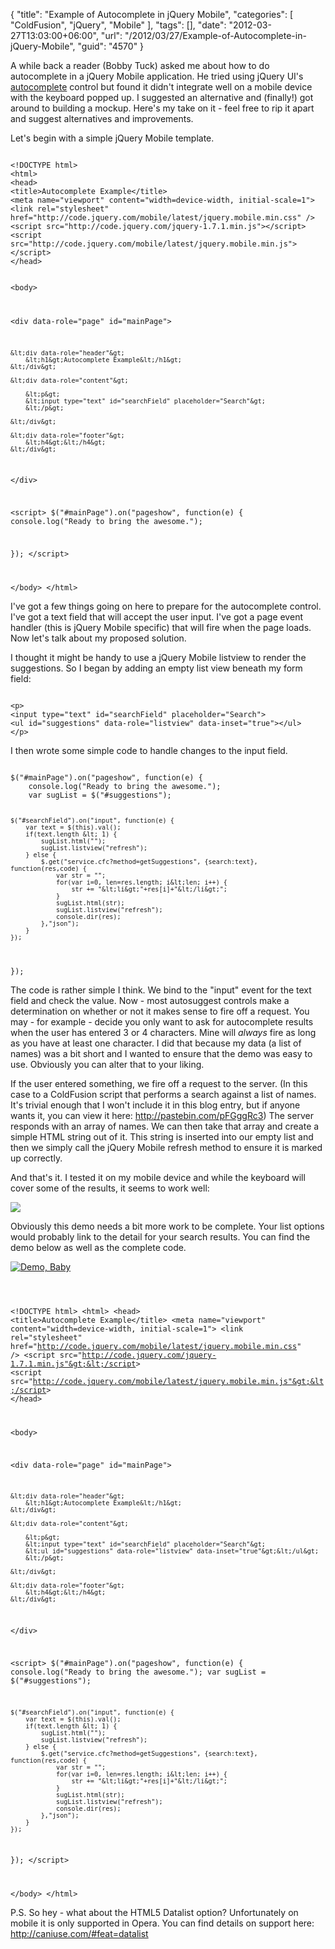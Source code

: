 {
	"title": "Example of Autocomplete in jQuery Mobile",
	"categories": [
		"ColdFusion",
		"jQuery",
		"Mobile"
	],
	"tags": [],
	"date": "2012-03-27T13:03:00+06:00",
	"url": "/2012/03/27/Example-of-Autocomplete-in-jQuery-Mobile",
	"guid": "4570"
}

A while back a reader (Bobby Tuck) asked me about how to do autocomplete in a jQuery Mobile application. He tried using jQuery UI's <a href="http://jqueryui.com/demos/autocomplete/">autocomplete</a> control but found it didn't integrate well on a mobile device with the keyboard popped up. I suggested an alternative and (finally!) got around to building a mockup. Here's my take on it - feel free to rip it apart and suggest alternatives and improvements.
<!--more-->
<p>

Let's begin with a simple jQuery Mobile template. 

<p>

<code>
&lt;!DOCTYPE html&gt;
&lt;html&gt;
&lt;head&gt;
&lt;title&gt;Autocomplete Example&lt;/title&gt;
&lt;meta name="viewport" content="width=device-width, initial-scale=1"&gt;
&lt;link rel="stylesheet" href="http://code.jquery.com/mobile/latest/jquery.mobile.min.css" /&gt;
&lt;script src="http://code.jquery.com/jquery-1.7.1.min.js"&gt;&lt;/script&gt;
&lt;script src="http://code.jquery.com/mobile/latest/jquery.mobile.min.js"&gt;&lt;/script&gt;
&lt;/head&gt;

&lt;body&gt;

&lt;div data-role="page" id="mainPage"&gt;

	&lt;div data-role="header"&gt;
		&lt;h1&gt;Autocomplete Example&lt;/h1&gt;
	&lt;/div&gt;

	&lt;div data-role="content"&gt;

		&lt;p&gt;
		&lt;input type="text" id="searchField" placeholder="Search"&gt;
		&lt;/p&gt;

	&lt;/div&gt;

	&lt;div data-role="footer"&gt;
		&lt;h4&gt;&lt;/h4&gt;
	&lt;/div&gt;

&lt;/div&gt;

&lt;script&gt;
$("#mainPage").on("pageshow", function(e) {
	console.log("Ready to bring the awesome.");

});
&lt;/script&gt;

&lt;/body&gt;
&lt;/html&gt;
</code>

<p>

I've got a few things going on here to prepare for the autocomplete control. I've got a text field that will accept the user input. I've got a page event handler (this is jQuery Mobile specific) that will fire when the page loads. Now let's talk about my proposed solution.

<p>

I thought it might be handy to use a jQuery Mobile listview to render the suggestions. So I began by adding an empty list view beneath my form field:

<p>

<code>
&lt;p&gt;
&lt;input type="text" id="searchField" placeholder="Search"&gt;
&lt;ul id="suggestions" data-role="listview" data-inset="true"&gt;&lt;/ul&gt;
&lt;/p&gt;
</code>

<p>

I then wrote some simple code to handle changes to the input field. 

<p>

<code>
$("#mainPage").on("pageshow", function(e) {
	console.log("Ready to bring the awesome.");
	var sugList = $("#suggestions");

	$("#searchField").on("input", function(e) {
		var text = $(this).val();
		if(text.length &lt; 1) {
			sugList.html("");
			sugList.listview("refresh");
		} else {
			$.get("service.cfc?method=getSuggestions", {search:text}, function(res,code) {
				var str = "";
				for(var i=0, len=res.length; i&lt;len; i++) {
					str += "&lt;li&gt;"+res[i]+"&lt;/li&gt;";
				}
				sugList.html(str);
				sugList.listview("refresh");
				console.dir(res);
			},"json");
		}
	});

});
</code>

<p>

The code is rather simple I think. We bind to the "input" event for the text field and check the value. Now - most autosuggest controls make a determination on whether or not it makes sense to fire off a request. You may - for example - decide you only want to ask for autocomplete results when the user has entered 3 or 4 characters. Mine will <i>always</i> fire as long as you have at least one character. I did that because my data (a list of names) was a bit short and I wanted to ensure that the demo was easy to use. Obviously you can alter that to your liking. 

<p>

If the user entered something, we fire off a request to the server. (In this case to a ColdFusion script that performs a search against a list of names. It's trivial enough that I won't include it in this blog entry, but if anyone wants it, you can view it here: <a href="http://pastebin.com/pFGggRc3">http://pastebin.com/pFGggRc3</a>) The server responds with an array of names. We can then take that array and create a simple HTML string out of it. This string is inserted into our empty list and then we simply call the jQuery Mobile refresh method to ensure it is marked up correctly.

<p>

And that's it. I tested it on my mobile device and while the keyboard will cover some of the results, it seems to work well:

<p>

<img src="http://static.raymondcamden.com/images/forblog.png" />

<p>

Obviously this demo needs a bit more work to be complete. Your list options would probably link to the detail for your search results. You can find the demo below as well as the complete code.

<p>

<a href="http://www.raymondcamden.com/demos/2012/mar/27/"><img src="http://static.raymondcamden.com/images/icon_128.png" title="Demo, Baby" border="0"></a>

<p>

<code>

&lt;!DOCTYPE html&gt;
&lt;html&gt;
&lt;head&gt;
&lt;title&gt;Autocomplete Example&lt;/title&gt;
&lt;meta name="viewport" content="width=device-width, initial-scale=1"&gt;
&lt;link rel="stylesheet" href="http://code.jquery.com/mobile/latest/jquery.mobile.min.css" /&gt;
&lt;script src="http://code.jquery.com/jquery-1.7.1.min.js"&gt;&lt;/script&gt;
&lt;script src="http://code.jquery.com/mobile/latest/jquery.mobile.min.js"&gt;&lt;/script&gt;
&lt;/head&gt;

&lt;body&gt;

&lt;div data-role="page" id="mainPage"&gt;

	&lt;div data-role="header"&gt;
		&lt;h1&gt;Autocomplete Example&lt;/h1&gt;
	&lt;/div&gt;

	&lt;div data-role="content"&gt;

		&lt;p&gt;
		&lt;input type="text" id="searchField" placeholder="Search"&gt;
		&lt;ul id="suggestions" data-role="listview" data-inset="true"&gt;&lt;/ul&gt;
		&lt;/p&gt;

	&lt;/div&gt;

	&lt;div data-role="footer"&gt;
		&lt;h4&gt;&lt;/h4&gt;
	&lt;/div&gt;

&lt;/div&gt;

&lt;script&gt;
$("#mainPage").on("pageshow", function(e) {
	console.log("Ready to bring the awesome.");
	var sugList = $("#suggestions");

	$("#searchField").on("input", function(e) {
		var text = $(this).val();
		if(text.length &lt; 1) {
			sugList.html("");
			sugList.listview("refresh");
		} else {
			$.get("service.cfc?method=getSuggestions", {search:text}, function(res,code) {
				var str = "";
				for(var i=0, len=res.length; i&lt;len; i++) {
					str += "&lt;li&gt;"+res[i]+"&lt;/li&gt;";
				}
				sugList.html(str);
				sugList.listview("refresh");
				console.dir(res);
			},"json");
		}
	});

});
&lt;/script&gt;

&lt;/body&gt;
&lt;/html&gt;
</code>

<p>

P.S. So hey - what about the HTML5 Datalist option? Unfortunately on mobile it is only supported in Opera. You can find details on support here: <a href="http://caniuse.com/#feat=datalist">http://caniuse.com/#feat=datalist</a>